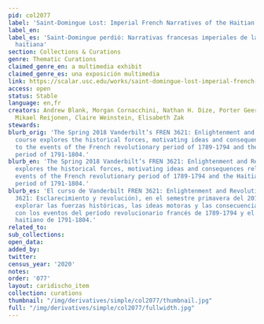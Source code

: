 ```yaml
---
pid: col2077
label: 'Saint-Domingue Lost: Imperial French Narratives of the Haitian Revolution'
label_en:
label_es: 'Saint-Domingue perdió: Narrativas francesas imperiales de la revolución
  haitiana'
section: Collections & Curations
genre: Thematic Curations
claimed_genre_en: a multimedia exhibit
claimed_genre_es: una exposición multimedia
link: https://scalar.usc.edu/works/saint-domingue-lost-imperial-french-narratives-of-the-haitian-revolution/index
access: open
status: Stable
language: en,fr
creators: Andrew Blank, Morgan Cornacchini, Nathan H. Dize, Porter Geer, Paul Miller,
  Mikael Reijonen, Claire Weinstein, Elisabeth Zak
stewards:
blurb_orig: 'The Spring 2018 Vanderbilt’s FREN 3621: Enlightenment and Revolution
  course explores the historical forces, motivating ideas and consequences relating
  to the events of the French revolutionary period of 1789-1794 and the Haitian revolutionary
  period of 1791-1804.'
blurb_en: 'The Spring 2018 Vanderbilt’s FREN 3621: Enlightenment and Revolution course
  explores the historical forces, motivating ideas and consequences relating to the
  events of the French revolutionary period of 1789-1794 and the Haitian revolutionary
  period of 1791-1804.'
blurb_es: 'El curso de Vanderbilt FREN 3621: Enlightenment and Revolution (Francés
  3621: Esclarecimiento y revolución), en el semestre primavera del 2018, se propuso
  explorar las fuerzas históricas, las ideas motoras y las consecuencias relacionadas
  con los eventos del período revolucionario francés de 1789-1794 y el período revolucionario
  haitiano de 1791-1804.'
related_to:
sub_collections:
open_data:
added_by:
twitter:
census_year: '2020'
notes:
order: '077'
layout: caridischo_item
collection: curations
thumbnail: "/img/derivatives/simple/col2077/thumbnail.jpg"
full: "/img/derivatives/simple/col2077/fullwidth.jpg"
---
```

